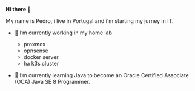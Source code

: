 **Hi there** 👋

My name is Pedro, i live in Portugal and i'm starting my jurney in IT.

- 👀 I’m currently working in my home lab
    - proxmox
    - opnsense
    - docker server
    - ha k3s cluster

- 🌱 I’m currently learning Java to become an Oracle Certified Associate (OCA) Java SE 8 Programmer.

<!---
bernardinolab/bernardinolab is a ✨ special ✨ repository because its `README.md` (this file) appears on your GitHub profile.
You can click the Preview link to take a look at your changes.
--->
